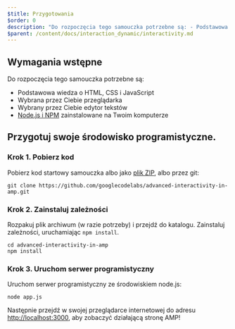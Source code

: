 ```yaml
---
$title: Przygotowania
$order: 0
description: "Do rozpoczęcia tego samouczka potrzebne są: - Podstawowa wiedza o HTML, CSS i JavaScript - Wybrana przez Ciebie przeglądarka - Edytor tekstów..."
$parent: /content/docs/interaction_dynamic/interactivity.md
---
```


## Wymagania wstępne

Do rozpoczęcia tego samouczka potrzebne są:

- Podstawowa wiedza o HTML, CSS i JavaScript
- Wybrana przez Ciebie przeglądarka
- Wybrany przez Ciebie edytor tekstów
- [Node.js i NPM](https://docs.npmjs.com/getting-started/installing-node) zainstalowane na Twoim komputerze

## Przygotuj swoje środowisko programistyczne.

### Krok 1. Pobierz kod

Pobierz kod startowy samouczka albo jako [plik ZIP](https://github.com/googlecodelabs/advanced-interactivity-in-amp/archive/master.zip), albo przez git:

```shell
git clone https://github.com/googlecodelabs/advanced-interactivity-in-amp.git
```

### Krok 2. Zainstaluj zależności

Rozpakuj plik archiwum (w razie potrzeby) i przejdź do katalogu. Zainstaluj zależności, uruchamiając `npm install`.

```shell
cd advanced-interactivity-in-amp
npm install
```

### Krok 3. Uruchom serwer programistyczny

Uruchom serwer programistyczny ze środowiskiem node.js:

```shell
node app.js
```

Następnie przejdź w swojej przeglądarce internetowej do adresu <a href="http://localhost:3000">http://localhost:3000</a>, aby zobaczyć działającą stronę AMP!
